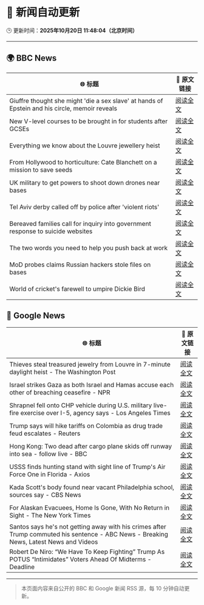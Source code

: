 # 🧠 新闻自动更新

🕒 更新时间：**2025年10月20日 11:48:04（北京时间）**

---

## 🌍 BBC News

| 🌐 标题 | 🔗 原文链接 |
|--------|-------------|
| Giuffre thought she might 'die a sex slave' at hands of Epstein and his circle, memoir reveals | [阅读全文](https://www.bbc.com/news/articles/c1e3leqx89zo?at_medium=RSS&at_campaign=rss) |
| New V-level courses to be brought in for students after GCSEs | [阅读全文](https://www.bbc.com/news/articles/clyzjp5n5kro?at_medium=RSS&at_campaign=rss) |
| Everything we know about the Louvre jewellery heist | [阅读全文](https://www.bbc.com/news/articles/cg7nrlkg0zxo?at_medium=RSS&at_campaign=rss) |
| From Hollywood to horticulture: Cate Blanchett on a mission to save seeds | [阅读全文](https://www.bbc.com/news/articles/cwy7ekl4yl8o?at_medium=RSS&at_campaign=rss) |
| UK military to get powers to shoot down drones near bases | [阅读全文](https://www.bbc.com/news/articles/ce8zyyl81m3o?at_medium=RSS&at_campaign=rss) |
| Tel Aviv derby called off by police after 'violent riots' | [阅读全文](https://www.bbc.com/sport/football/articles/cgr4n07509wo?at_medium=RSS&at_campaign=rss) |
| Bereaved families call for inquiry into government response to suicide websites | [阅读全文](https://www.bbc.com/news/articles/c62e9v762pqo?at_medium=RSS&at_campaign=rss) |
| The two words you need to help you push back at work | [阅读全文](https://www.bbc.com/news/articles/cn09eklpe24o?at_medium=RSS&at_campaign=rss) |
| MoD probes claims Russian hackers stole files on bases | [阅读全文](https://www.bbc.com/news/articles/clykev1p79xo?at_medium=RSS&at_campaign=rss) |
| World of cricket's farewell to umpire Dickie Bird | [阅读全文](https://www.bbc.com/news/articles/c7816gyny22o?at_medium=RSS&at_campaign=rss) |

## 📰 Google News

| 🌐 标题 | 🔗 原文链接 |
|--------|-------------|
| Thieves steal treasured jewelry from Louvre in 7-minute daylight heist - The Washington Post | [阅读全文](https://news.google.com/rss/articles/CBMigwFBVV95cUxOMEE2ODFiSVhqWEdNZW9leXRnX2gtODA5QU1mdkFNVWhpMk1Bd0x0V3dBakJtUnM1ZnM1ZWF4em9qQVRYQWtSTXpqLWwwTU8zMHVxbk9hcDREZGNaNl9RQzMtRzlzZkpPS2ZyZGdrbzk3UGNEbmVPUnk2c0puOTlLWE1UMA?oc=5) |
| Israel strikes Gaza as both Israel and Hamas accuse each other of breaching ceasefire - NPR | [阅读全文](https://news.google.com/rss/articles/CBMiugFBVV95cUxOdGdSeG1PcHdXelNfX2tmd2IyemozSFJCNWdxNHNDRXFucGtRdkVwaFM2X1JuUXNYeFZZX1RQSXBtbkJBWldOSVZudV9rdGFaMmVZUmd4bXlzeU9tam9yVmVPQzdGa0FFTDU0U2RiR2hfRU1La0x4ZE5NajNDcXgwbFQ3LXExWHVrb2MwQlJuVjNyOUl2a0xBVDlxVlFoZTE5NEtBbTR3UjZIbDNRb0RGd29JSmFYUG1Jd2c?oc=5) |
| Shrapnel fell onto CHP vehicle during U.S. military live-fire exercise over I-5, agency says - Los Angeles Times | [阅读全文](https://news.google.com/rss/articles/CBMivAFBVV95cUxQRkU4bm12MUtmYmhKcVVzU0VWYzlrMThMbW92QW0taUxLb2lfOGNwUFhQVGZ2eEZMbDJLdXh5SE9nRm16ZnNUZ0RyUEs0YzBna3VPSVlKaG00UlZiTjR5R3lNcUViNGNjZmlrMFIwanZtbFh6aGx6MmJyVWR4eU96NGNkeV81a1l5M3JzOUwyWHdzUWJ4SnFvSElfMWJiMU5EbjcxVUYwb0o2eEVva3lKYjFpNUNRNVNKU3pJTw?oc=5) |
| Trump says will hike tariffs on Colombia as drug trade feud escalates - Reuters | [阅读全文](https://news.google.com/rss/articles/CBMitAFBVV95cUxNdkdxaEhGVnNFY3JUbU9UVW5UYU12Y0loM09xdkF1SkdYTnoza2t2d2VRZ2dzNV9DWm00VGo1M3VoYk1GVWItZzk4WEl2TXBtMGExR0VNdmJXU1ZHa3BaOVlsLVBiOXVqcTdDUVZIV01CenQ4dDlDUWk3eDlqR1c0cHBfRVBLYThHZGk5U2c3aV9WZ2k0ZHR0TlRXRlZocXI1M1kxODZTeVdJLU0tNUE5UVpmNHg?oc=5) |
| Hong Kong: Two dead after cargo plane skids off runway into sea - follow live - BBC | [阅读全文](https://news.google.com/rss/articles/CBMiVEFVX3lxTE1STE5UbEVvWk04aXdEdzJJT2RTUkxrUmstYUItWDl6dENVRFMxbDlwd0R1ZmlUdVJGNGFTVlFIblo1YmZhUFV6a3hrMWVqSGZiQ1ljcg?oc=5) |
| USSS finds hunting stand with sight line of Trump's Air Force One in Florida - Axios | [阅读全文](https://news.google.com/rss/articles/CBMikwFBVV95cUxPaFpmODhuZTZUWGhEQW5KWVRjbGQyOXpXNVV0MHplNFA0SDVWOVRCX0pEV3BGamwzQjZwMlZNV3A4OVFTV1VmSkVtdXVGOTRjSGVEc0dDaGZlYmwta1RwdURGUHdMUmxiOW9nQmsyd09vUjRhdWxvRjNUNkhCbVUtOGloaTlJaVBMVXVxeF81UnppZmc?oc=5) |
| Kada Scott's body found near vacant Philadelphia school, sources say - CBS News | [阅读全文](https://news.google.com/rss/articles/CBMihwFBVV95cUxQdHh5MEY4dlo3cGR6R1czWnVyckljUC1hTnRrdElXTHl2S3NPeHoxUGJ2X2RITEF4bERrdFRSMC1UaUxDM0FWR1ZQeWFVNWNKOTBXUVJGdjUxVmRxMUdKaUdnRUVlelljdnlUaEk3NVd6RmMtN3hVN044X0ZLMVlZZmFqd3JPdlE?oc=5) |
| For Alaskan Evacuees, Home Is Gone, With No Return in Sight - The New York Times | [阅读全文](https://news.google.com/rss/articles/CBMiggFBVV95cUxNNU9ZZFVxc24wNlFqdkdtQ1AwQUpuc0wwVG5uVmlXRnY2UW1hcEtjWUhteXRJcEVmbUJKbkgzclEzeTNHMkRVQzdHV2ZOX3UzVXUycEQzYjlDcjV0MWFrWFNwQTlsWjBHaDY3WTRJQUt6YzkzXzdIRUNaU3Y3WHBuZmFn?oc=5) |
| Santos says he's not getting away with his crimes after Trump commuted his sentence - ABC News - Breaking News, Latest News and Videos | [阅读全文](https://news.google.com/rss/articles/CBMimgFBVV95cUxQazZITTJHZjdLSWZFZVItbmtZVlNUcVVBVjNMbEVOWlBxZldJX1RLWTI3UkZydWNHNlVPbU1ncjk4c3ZFT1dtZ1JjbW9NbW94dkhybGdwd3RacWFsR0gzVDJwdlc2Ym9vLVdBdnNZSlJjTUxGOFpJcVdtZlhzS1JoNVdlTloxRlFGa05WeEh6dDM1Ti1LV2hPVU9R0gGfAUFVX3lxTE5HZ2x2V2RlZDMxRmtQUjVkd2FXcmtHWDQxamtFUkE4TkhMbnNNUm01TTdobXd3YlRHSGkydzIycWluanpaMW85OFdaZWFUV2hDVjFTN0xiaFZXVEFOWTRtMUVXaVNZbzBpaF95Z2ZVUU9FS2R2WUZRdS1jeUEwZzRxd00yRDNEbndrTXBTYk9TcUVtemR6MHhkVDFjMGltcw?oc=5) |
| Robert De Niro: “We Have To Keep Fighting” Trump As POTUS “Intimidates” Voters Ahead Of Midterms - Deadline | [阅读全文](https://news.google.com/rss/articles/CBMijAFBVV95cUxPakRwRDlObnVtZTJaRVBuazBLb2VmeGd6XzZjOFBNY0xMQnFkeXFMb05KMjBTRS1PaWtwVEIxZnRQelZfQTVIdFUwTmhaWGZNLWpkSkxTajMwQ0FxckNPRHo2U2ZIaWNQSUpGaFZ1Zzdvdk53UXZFelQ4RzRjbkE1YnJSOFBCLUlmcDZiZw?oc=5) |

---
> 本页面内容来自公开的 BBC 和 Google 新闻 RSS 源，每 10 分钟自动更新。